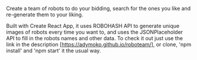 Create a team of robots to do your bidding, search for the ones you like and re-generate them to your liking.

Built with Create React App, it uses ROBOHASH API to generate unique images of robots every time you want to, and uses the JSONPlaceholder API to fill in the robots names and other data.
To check it out just use the link in the description [https://adymoko.github.io/roboteam/], or clone, 'npm install' and 'npm start' it the usual way.
